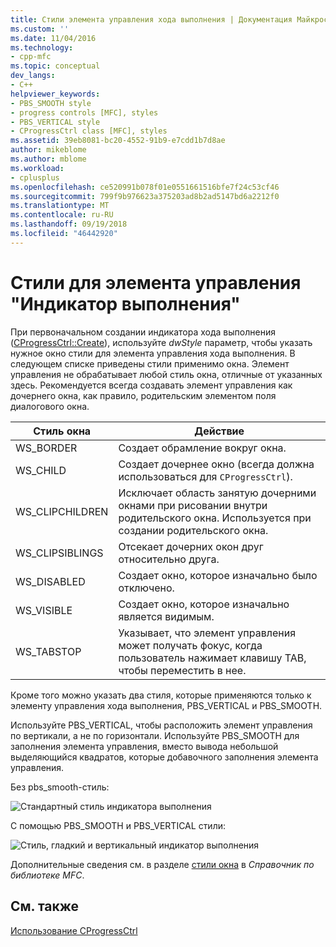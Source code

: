 ```yaml
---
title: Стили элемента управления хода выполнения | Документация Майкрософт
ms.custom: ''
ms.date: 11/04/2016
ms.technology:
- cpp-mfc
ms.topic: conceptual
dev_langs:
- C++
helpviewer_keywords:
- PBS_SMOOTH style
- progress controls [MFC], styles
- PBS_VERTICAL style
- CProgressCtrl class [MFC], styles
ms.assetid: 39eb8081-bc20-4552-91b9-e7cdd1b7d8ae
author: mikeblome
ms.author: mblome
ms.workload:
- cplusplus
ms.openlocfilehash: ce520991b078f01e0551661516bfe7f24c53cf46
ms.sourcegitcommit: 799f9b976623a375203ad8b2ad5147bd6a2212f0
ms.translationtype: MT
ms.contentlocale: ru-RU
ms.lasthandoff: 09/19/2018
ms.locfileid: "46442920"
---
```

# <a name="styles-for-the-progress-control"></a>Стили для элемента управления "Индикатор выполнения"

При первоначальном создании индикатора хода выполнения ([CProgressCtrl::Create](../mfc/reference/cprogressctrl-class.md#create)), используйте *dwStyle* параметр, чтобы указать нужное окно стили для элемента управления хода выполнения. В следующем списке приведены стили применимо окна. Элемент управления не обрабатывает любой стиль окна, отличные от указанных здесь. Рекомендуется всегда создавать элемент управления как дочернего окна, как правило, родительским элементом поля диалогового окна.

|Стиль окна|Действие|
|------------------|------------|
|WS_BORDER|Создает обрамление вокруг окна.|
|WS_CHILD|Создает дочернее окно (всегда должна использоваться для `CProgressCtrl`).|
|WS_CLIPCHILDREN|Исключает область занятую дочерними окнами при рисовании внутри родительского окна. Используется при создании родительского окна.|
|WS_CLIPSIBLINGS|Отсекает дочерних окон друг относительно друга.|
|WS_DISABLED|Создает окно, которое изначально было отключено.|
|WS_VISIBLE|Создает окно, которое изначально является видимым.|
|WS_TABSTOP|Указывает, что элемент управления может получать фокус, когда пользователь нажимает клавишу TAB, чтобы переместить в нее.|

Кроме того можно указать два стиля, которые применяются только к элементу управления хода выполнения, PBS_VERTICAL и PBS_SMOOTH.

Используйте PBS_VERTICAL, чтобы расположить элемент управления по вертикали, а не по горизонтали. Используйте PBS_SMOOTH для заполнения элемента управления, вместо вывода небольшой выделяющийся квадратов, которые добавочного заполнения элемента управления.

Без pbs_smooth-стиль:

![Стандартный стиль индикатора выполнения](../mfc/media/vc4ruw1.gif "vc4ruw1")

С помощью PBS_SMOOTH и PBS_VERTICAL стили:

![Стиль, гладкий и вертикальный индикатор выполнения](../mfc/media/vc4ruw2.gif "vc4ruw2")

Дополнительные сведения см. в разделе [стили окна](../mfc/reference/styles-used-by-mfc.md#frame-window-styles-mfc) в *Справочник по библиотеке MFC*.

## <a name="see-also"></a>См. также

[Использование CProgressCtrl](../mfc/using-cprogressctrl.md)

